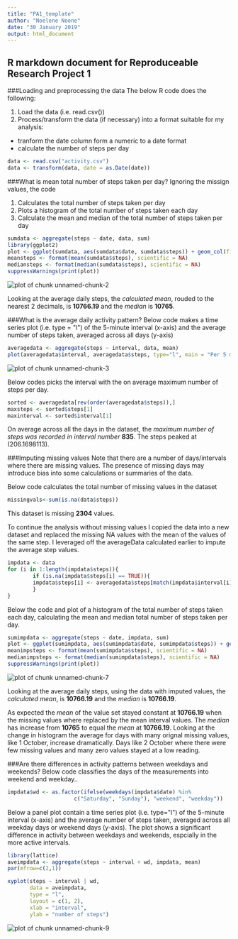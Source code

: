```yaml
---
title: "PA1_template"
author: "Noelene Noone"
date: "30 January 2019"
output: html_document
---
```




## R markdown document for Reproduceable Research Project 1
###Loading and preprocessing the data
The below R code does the following:

1. Load the data (i.e. read.csv())
2. Process/transform the data (if necessary) into a format suitable for my analysis: 

- tranform the date column form a numeric to a date format
- calculate the number of steps per day


```r
data <- read.csv("activity.csv")
data <- transform(data, date = as.Date(date))
```
###What is mean total number of steps taken per day?
Ignoring the missign values, the code 

1. Calculates the total number of steps taken per day
2. Plots a histogram of the total number of steps taken each day
3. Calculate the mean and median of the total number of steps taken per day


```r
sumdata <- aggregate(steps ~ date, data, sum)
library(ggplot2)
plot <- ggplot(sumdata, aes(sumdata$date, sumdata$steps)) + geom_col(fill="blue", col= "red") + labs(title = "Number of steps taken per day",x= "Day",y="Steps")
meansteps <- format(mean(sumdata$steps), scientific = NA)
mediansteps <- format(median(sumdata$steps), scientific = NA)
suppressWarnings(print(plot))
```

![plot of chunk unnamed-chunk-2](figure/unnamed-chunk-2-1.png)

Looking at the average daily steps, the *calculated mean*, rouded to the nearest 2 decimals, is **10766.19** and the *median* is **10765**.

###What is the average daily activity pattern?
Below code makes a time series plot (i.e. type = "l") of the 5-minute interval (x-axis) and the average number of steps taken, averaged across all days (y-axis)


```r
averagedata <- aggregate(steps ~ interval, data, mean)
plot(averagedata$interval, averagedata$steps, type="l", main = "Per 5 minute interval Average steps taken in a day", xlab= "5-minute interval in the day", ylab= "Average steps per time interval", col="green", lwd=2)
```

![plot of chunk unnamed-chunk-3](figure/unnamed-chunk-3-1.png)

Below codes picks the interval with the on average maximum number of steps per day.

```r
sorted <- averagedata[rev(order(averagedata$steps)),]
maxsteps <- sorted$steps[1]
maxinterval <- sorted$interval[1]
```

On average across all the days in the dataset, the *maximum number of steps was recorded in interval number* **835**.  The steps peaked at (206.1698113).

###Imputing missing values
Note that there are a number of days/intervals where there are missing values. The presence of missing days may introduce bias into some calculations or summaries of the data.

Below code calculates the total number of missing values in the dataset 

```r
missingvals<-sum(is.na(data$steps))
```
This dataset is missing **2304** values.

To continue the analysis without missing values I copied the data into a new dataset and replaced the missing NA values with the mean of the values of the same step.  I leveraged off the averageData calculated earlier to impute the average step values.


```r
impdata <- data
for (i in 1:length(impdata$steps)){
        if (is.na(impdata$steps[i] == TRUE)){        
        impdata$steps[i] <- averagedata$steps[match(impdata$interval[i],averagedata$interval)]  
        } 
}
```

Below the code and plot of a histogram of the total number of steps taken each day, calculating the mean and median total number of steps taken per day. 


```r
sumimpdata <- aggregate(steps ~ date, impdata, sum)
plot <- ggplot(sumimpdata, aes(sumimpdata$date, sumimpdata$steps)) + geom_col(fill="blue", col= "red") + labs(title = "Number of steps taken per day using the step mean for missing values",x= "Day",y="Steps")
meanimpsteps <- format(mean(sumimpdata$steps), scientific = NA)
medianimpsteps <- format(median(sumimpdata$steps), scientific = NA)
suppressWarnings(print(plot))
```

![plot of chunk unnamed-chunk-7](figure/unnamed-chunk-7-1.png)


Looking at the average daily steps, using the data with imputed values, the *calculated mean*, is **10766.19** and the *median* is **10766.19**.

As expected the *mean* of the value set stayed constant at **10766.19** when the missing values where replaced by the mean interval values.  The *median* has increase from **10765** to equal the *mean* at **10766.19**.
Looking at the change in histogram the average for days with many orignal missing values, like 1 October, increase dramatically.  Days like 2 October where there were few missing values and many zero values stayed at a low  reading.

###Are there differences in activity patterns between weekdays and weekends?
Below code classifies the days of the measurements into weekend and weekday..


```r
impdata$wd <- as.factor(ifelse(weekdays(impdata$date) %in% 
                     c("Saturday", "Sunday"), "weekend", "weekday"))
```
Below a panel plot contain a time series plot (i.e. type="l") of the 5-minute interval (x-axis) and the average number of steps taken, averaged across all weekday days or weekend days (y-axis).  The plot shows a significant difference in activity between weekdays and weekends, espcially in the more active intervals.


```r
library(lattice)
aveimpdata <- aggregate(steps ~ interval + wd, impdata, mean)
par(mfrow=c(2,1))

xyplot(steps ~ interval | wd, 
       data = aveimpdata, 
       type = "l", 
       layout = c(1, 2), 
       xlab = "interval", 
       ylab = "number of steps")
```

![plot of chunk unnamed-chunk-9](figure/unnamed-chunk-9-1.png)


